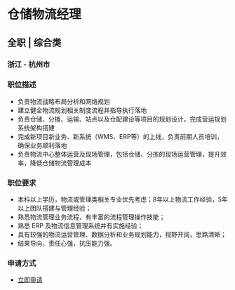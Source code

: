 
# 仓储物流经理
## 全职  |  综合类
### 浙江 - 杭州市

### 职位描述
- 负责物流战略布局分析和网络规划
- 建立健全物流规划相关制度流程并指导执行落地
- 负责仓储、分拨、运输、站点以及仓配建设等项目的规划设计，完成营运规划系统架构搭建
- 完成新项目新业务、新系统（WMS、ERP等）的上线，负责前期人员培训，确保业务顺利落地
- 负责物流中心整体运营及现场管理，包括仓储、分拣的现场运营管理，提升效率，降低仓储物流管理成本
### 职位要求
- 本科以上学历，物流或管理类相关专业优先考虑；8年以上物流工作经验，5年以上团队搭建与管理经验；
- 熟悉物流管理业务流程，有丰富的流程管理操作技能；
- 熟悉 ERP 及物流信息管理系统并有实施经验；
- 具有较强的物流运营管理、数据分析和业务规划能力，视野开阔，思路清晰；
- 结果导向，责任心强，抗压能力强。
### 申请方式
- <a href="mailto:hr@tuya.com?subject=求职简历-仓储物流经理-来自GitHub">立即申请</a>
